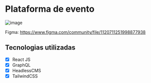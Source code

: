 # Plataforma de evento

![image](https://user-images.githubusercontent.com/31345577/174881999-7293e020-4698-4a73-a3d2-5bb77a0cfa7e.png)

 Figma: https://www.figma.com/community/file/1120711251998877938



## Tecnologias utilizadas
- [x] React JS
- [x] GraphQL
- [x] HeadlessCMS
- [x] TailwindCSS    
